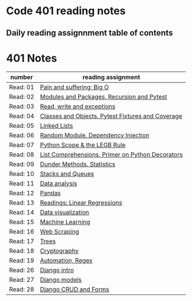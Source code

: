 # Code 401 reading notes

## Daily reading assignnment table of contents

# 401 Notes 

number| reading assignment
---- | ----
Read: 01 | [Pain and suffering; Big O]()
Read: 02 | [Modules and Packages, Recursion and Pytest ]()
Read: 03 | [Read, write and exceptions]()
Read: 04 | [Classes and Objects. Pytest Fixtures and Coverage](https://github.com/sydoruk89/reading-notes/blob/master/401-notes/class-04.md)
Read: 05 | [Linked Lists](https://github.com/sydoruk89/reading-notes/blob/master/401-notes/class-05.md)
Read: 06 | [Random Module. Dependency Injection](https://github.com/sydoruk89/reading-notes/blob/master/401-notes/class-06.md)
Read: 07 | [Python Scope & the LEGB Rule](https://github.com/sydoruk89/reading-notes/blob/master/401-notes/class-07.md)
Read: 08 | [List Comprehensions. Primer on Python Decorators](https://github.com/sydoruk89/reading-notes/blob/master/401-notes/class-08.md)
Read: 09 | [Dunder Methods. Statistics](https://github.com/sydoruk89/reading-notes/blob/master/401-notes/class-09.md)
Read: 10 | [Stacks and Queues](https://github.com/sydoruk89/reading-notes/blob/master/401-notes/class-10.md)
Read: 11 | [Data analysis](https://github.com/sydoruk89/reading-notes/blob/master/401-notes/class-11.md)
Read: 12 | [Pandas](https://github.com/sydoruk89/reading-notes/blob/master/401-notes/class-12.md)
Read: 13 | [Readings: Linear Regressions](https://github.com/sydoruk89/reading-notes/blob/master/401-notes/class-13.md)
Read: 14 | [Data visualization](https://github.com/sydoruk89/reading-notes/blob/master/401-notes/class-14.md)
Read: 15 | [Machine Learning](https://github.com/sydoruk89/reading-notes/blob/master/401-notes/class-15.md)
Read: 16 | [Web Scraping](https://github.com/sydoruk89/reading-notes/blob/master/401-notes/class-16.md)
Read: 17 | [Trees](https://github.com/sydoruk89/reading-notes/blob/master/401-notes/class-17.md)
Read: 18 | [Cryptography](https://github.com/sydoruk89/reading-notes/blob/master/401-notes/class-18.md)
Read: 19 | [Automation, Regex](https://github.com/sydoruk89/reading-notes/blob/master/401-notes/class-19.md)
Read: 26 | [Django intro](https://github.com/sydoruk89/reading-notes/blob/master/401-notes/class-26.md)
Read: 27 | [Django models](https://github.com/sydoruk89/reading-notes/blob/master/401-notes/class-27.md)
Read: 28 | [Django CRUD and Forms](https://github.com/sydoruk89/reading-notes/blob/master/401-notes/class-28.md)

